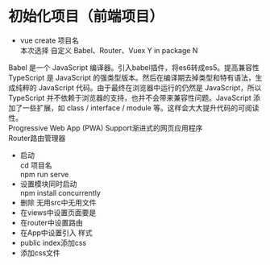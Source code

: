 # 初始化项目（前端项目）
* vue create 项目名  
本次选择 自定义 Babel、Router、Vuex Y in package N  

Babel 是一个 JavaScript 编译器。引入babel插件，将es6转成es5。提高兼容性  
TypeScript 是 JavaScript 的强类型版本。然后在编译期去掉类型和特有语法，生成纯粹的 JavaScript 代码。由于最终在浏览器中运行的仍然是 JavaScript，所以 TypeScript 并不依赖于浏览器的支持，也并不会带来兼容性问题。JavaScript 添加了一些扩展，如 class / interface / module 等。这样会大大提升代码的可阅读性。  
Progressive Web App (PWA) Support渐进式的网页应用程序  
Router路由管理器  





* 启动  
cd 项目名  
npm run serve  
* 设置模块同时启动  
npm install concurrently  
* 删除 无用src中无用文件  
* 在views中设置页面要是
* 在router中设置路由
* 在App中设置引入 样式
* public index添加css
* 添加css文件
